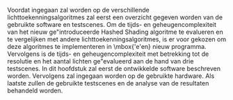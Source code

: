 Voordat ingegaan zal worden op de verschillende lichttoekenningsalgoritmes zal
eerst een overzicht gegeven worden van de gebruikte software en testscenes. Om 
de tijds- en geheugencomplexiteit van het nieuw ge\"introduceerde Hashed Shading 
algoritme te evalueren en te vergelijken met andere lichttoekenningsalgoritmes,
is er voor gekozen om deze algoritmes te implementeren in \mbox{\'e\'en} nieuw 
programma. Vervolgens is de tijds- en geheugencomplexiteit met betrekking tot
de resolutie en het aantal lichten ge\"evalueerd aan de hand van drie testscenes.
In dit hoofdstuk zal eerst de ontwikkelde software beschreven worden. Vervolgens
zal ingegaan worden op de gebruikte hardware. Als laatste zullen de gebruikte 
testscenes en de analyse van de resultaten behandeld worden.


